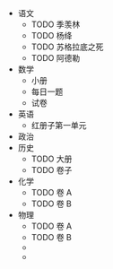 - 语文
	- TODO 季羡林
	- TODO 杨绛
	- TODO 苏格拉底之死
	- TODO 阿德勒
- 数学
	- 小册
	- 每日一题
	- 试卷
- 英语
	- 红册子第一单元
- 政治
- 历史
	- TODO 大册
	- TODO 卷子
- 化学
	- TODO 卷 A
	- TODO 卷 B
- 物理
	- TODO 卷 A
	- TODO 卷 B
	-
	-